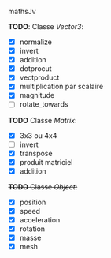 mathsJv

**TODO**: Classe *Vector3*:
- [X] normalize
- [X] invert
- [X] addition
- [X] dotprocut
- [X] vectproduct
- [X] multiplication par scalaire
- [X] magnitude
- [ ] rotate_towards

**TODO** Classe *Matrix*:
- [X] 3x3 ou 4x4
- [ ] invert
- [X] transpose
- [X] produit matriciel
- [X] addition

~~**TODO** Classe *Object*:~~
- [X] position
- [X] speed
- [X] acceleration
- [X] rotation
- [X] masse
- [X] mesh
